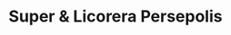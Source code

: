 ---
title: "Super & Licorera Persepolis"
url: /cartago/super-und-licorera-persepolis/
shop: Lebensmittel
---